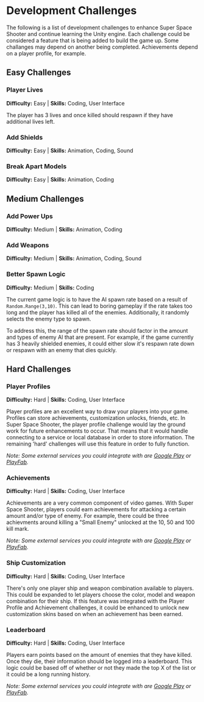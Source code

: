 # Development Challenges
The following is a list of development challenges to enhance Super Space Shooter and continue learning the Unity engine. Each challenge could be considered a feature that is being added to build the game up. Some challanges may depend on another being completed. Achievements depend on a player profile, for example. 

## Easy Challenges
### Player Lives
**Difficulty:** Easy   |   **Skills:** Coding, User Interface

The player has 3 lives and once killed should respawn if they have additional lives left. 

### Add Shields
**Difficulty:** Easy   |   **Skills:** Animation, Coding, Sound


### Break Apart Models
**Difficulty:** Easy   |   **Skills:** Animation, Coding

## Medium Challenges
### Add Power Ups
**Difficulty:** Medium   |   **Skills:** Animation, Coding

### Add Weapons
**Difficulty:** Medium   |   **Skills:** Animation, Coding, Sound

### Better Spawn Logic
**Difficulty:** Medium   |   **Skills:** Coding

The current game logic is to have the AI spawn rate based on a result of ``` Random.Range(3,10)```. This can lead to boring gameplay if the rate takes too long and the player has killed all of the enemies. Additionally, it randomly selects the enemy type to spawn. 

To address this, the range of the spawn rate should factor in the amount and types of enemy AI that are present. For example, if the game currently has 3 heavily shielded enemies, it could either slow it's respawn rate down or respawn with an enemy that dies quickly.

## Hard Challenges
### Player Profiles
**Difficulty:** Hard   |   **Skills:** Coding, User Interface

Player profiles are an excellent way to draw your players into your game. Profiles can store achievements, customization unlocks, friends, etc. In Super Space Shooter, the player profile challenge would lay the ground work for future enhancements to occur. That means that it would handle connecting to a service or local database in order to store information. The remaining 'hard' challenges will use this feature in order to fully function. 

*Note: Some external services you could integrate with are [Google Play](https://play.google.com/apps/publish) or [PlayFab](https://playfab.com/).*

### Achievements
**Difficulty:** Hard   |   **Skills:** Coding, User Interface

Achievements are a very common component of video games. With Super Space Shooter, players could earn achievements for attacking a certain amount and/or type of enemy. For example, there could be three achievments around killing a "Small Enemy" unlocked at the 10, 50 and 100 kill mark.

*Note: Some external services you could integrate with are [Google Play](https://play.google.com/apps/publish) or [PlayFab](https://playfab.com/).*

### Ship Customization
**Difficulty:** Hard   |   **Skills:** Coding, User Interface

There's only one player ship and weapon combination available to players. This could be expanded to let players choose the color, model and weapon combination for their ship. If this feature was integrated with the Player Profile and Achievement challenges, it could be enhanced to unlock new customization skins based on when an achievement has been earned.

### Leaderboard
**Difficulty:** Hard   |   **Skills:** Coding, User Interface

Players earn points based on the amount of enemies that they have killed. Once they die, their information should be logged into a leaderboard. This logic could be based off of whether or not they made the top X of the list or it could be a long running history. 

*Note: Some external services you could integrate with are [Google Play](https://play.google.com/apps/publish) or [PlayFab](https://playfab.com/).*

